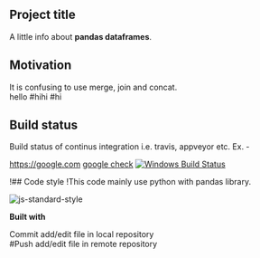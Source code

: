 ## Project title
A little info about **pandas dataframes**.

## Motivation
It is confusing to use merge, join and concat.  
hello  #hihi
#hi

## Build status
Build status of continus integration i.e. travis, appveyor etc. Ex. - 

<https://google.com>
[google check](https://google.com)
[![Windows Build Status](https://ci.appveyor.com/api/projects/status/github/akashnimare/foco?branch=master&svg=true)](https://ci.appveyor.com/project/akashnimare/foco/branch/master)

!## Code style
!This code mainly use python with pandas library.

![![js-standard-style](https://img.shields.io/badge/code%20style-standard-brightgreen.svg?style=flat)](https://github.com/feross/standard)
 
<b>Built with</b>

Commit add/edit file in local repository  
#Push add/edit file in remote repository


